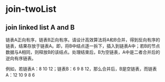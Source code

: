 # join-twoList
## join linked list A and B

链表A正向有序，链表B正向有序。请设计高效算法将A和B合并，得到反向有序的链表，结果存放于链表A。即，将B中结点逐一拆下，插入到链表A中；若B的节点数据与A相同，则释放B的该结点。处理结束后，B为空链表，A中是二者合并后的逆向有序链表。

例如，若链表A：8  10  12；链表B：6  9  8  12，那么合并后，B是空链表，而链表A：12  10  9  8  6
